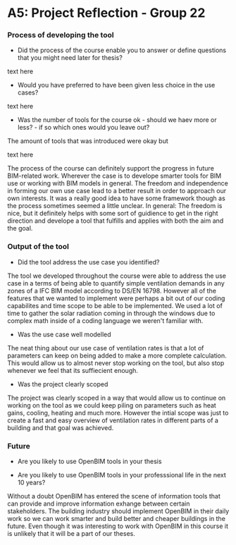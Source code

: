 # A5: Project Reflection - Group 22

### Process of developing the tool
- Did the process of the course enable you to answer or define questions that you might need later for thesis?

text here

- Would you have preferred to have been given less choice in the use cases?

text here

- Was the number of tools for the course ok - should we haev more or less? - if so which ones would you leave out?

The amount of tools that was introduced were okay but 

text here



The process of the course can definitely support the progress in future BIM-related work. Wherever the case is to develope smarter tools for BIM use or working with BIM models in general.
The freedom and independence in forming our own use case lead to a better result in order to approach our own interests. It was a really good idea to have some framework though as the process sometimes seemed a little unclear. In general: The freedom is nice, but it definitely helps with some sort of guidience to get in the right direction and develope a tool that fulfills and applies with both the aim and the goal. 



### Output of the tool
- Did the tool address the use case you identified?

The tool we developed throughout the course were able to address the use case in a terms of being able to quantify simple ventilation demands in any zones of a IFC BIM model according to DS/EN 16798. However all of the features that we wanted to implement were perhaps a bit out of our coding capabilites and time scope to be able to be implemented. We used a lot of time to gather the solar radiation coming in through the windows due to complex math inside of a coding language we weren't familiar with. 


- Was the use case well modelled

The neat thing about our use case of ventilation rates is that a lot of parameters can keep on being added to make a more complete calculation. This would allow us to almost never stop working on the tool, but also stop whenever we feel that its suffiecient enough.  


- Was the project clearly scoped

The project was clearly scoped in a way that would allow us to continue on working on the tool as we could keep piling on parameters such as heat gains, cooling, heating and much more. However the intial scope was just to create a fast and easy overview of ventilation rates in different parts of a building and that goal was achieved. 



### Future

- Are you likely to use OpenBIM tools in your thesis



- Are you likely to use OpenBIM tools in your professsional life in the next 10 years?




Without a doubt OpenBIM has entered the scene of information tools that can provide and improve information exhange between certain stakeholders. The building industry should implement OpenBIM in their daily work so we can work smarter and build better and cheaper buildings in the future. Even though it was interesting to work with OpenBIM in this course it is unlikely that it will be a part of our theses. 
